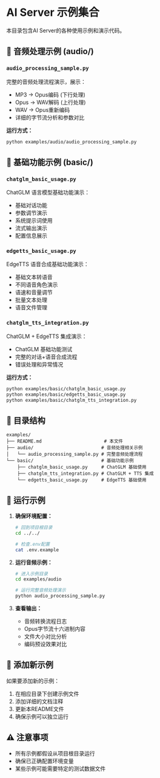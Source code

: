 # AI Server 示例集合

本目录包含AI Server的各种使用示例和演示代码。

## 🎵 音频处理示例 (audio/)

### `audio_processing_sample.py`
完整的音频处理流程演示，展示：
- MP3 → Opus编码 (下行处理)
- Opus → WAV解码 (上行处理) 
- WAV → Opus重新编码
- 详细的字节流分析和参数对比

**运行方式：**
```bash
python examples/audio/audio_processing_sample.py
```

## 🤖 基础功能示例 (basic/)

### `chatglm_basic_usage.py`
ChatGLM 语言模型基础功能演示：
- 基础对话功能
- 参数调节演示
- 系统提示词使用
- 流式输出演示
- 配置信息展示

### `edgetts_basic_usage.py` 
EdgeTTS 语音合成基础功能演示：
- 基础文本转语音
- 不同语音角色演示
- 语速和音量调节
- 批量文本处理
- 语音文件管理

### `chatglm_tts_integration.py`
ChatGLM + EdgeTTS 集成演示：
- ChatGLM 基础功能测试
- 完整的对话+语音合成流程
- 错误处理和异常情况

**运行方式：**
```bash
python examples/basic/chatglm_basic_usage.py
python examples/basic/edgetts_basic_usage.py  
python examples/basic/chatglm_tts_integration.py
```

## 📁 目录结构

```
examples/
├── README.md                       # 本文件
├── audio/                         # 音频处理相关示例
│   └── audio_processing_sample.py # 完整音频处理流程
└── basic/                         # 基础功能示例
    ├── chatglm_basic_usage.py     # ChatGLM 基础使用
    ├── chatglm_tts_integration.py # ChatGLM + TTS 集成
    └── edgetts_basic_usage.py     # EdgeTTS 基础使用
```

## 🚀 运行示例

1. **确保环境配置：**
   ```bash
   # 回到项目根目录
   cd ../../
   
   # 检查.env配置
   cat .env.example
   ```

2. **运行音频示例：**
   ```bash
   # 进入示例目录
   cd examples/audio
   
   # 运行完整音频处理演示
   python audio_processing_sample.py
   ```

3. **查看输出：**
   - 音频转换流程日志
   - Opus字节流十六进制内容
   - 文件大小对比分析
   - 编码预设效果对比

## 📝 添加新示例

如果要添加新的示例：

1. 在相应目录下创建示例文件
2. 添加详细的文档注释
3. 更新本README文件
4. 确保示例可以独立运行

## ⚠️ 注意事项

- 所有示例都假设从项目根目录运行
- 确保已正确配置环境变量
- 某些示例可能需要特定的测试数据文件